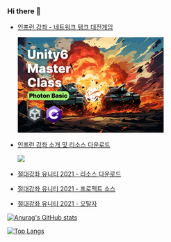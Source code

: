 ### Hi there 👋

<!--- [Unity Wave 2022 - XR Interaction 트레이닝 세션 안내사항](https://github.com/IndieGameMaker/UnityWave2022) -->
- [인프런 강좌 - 네트워크 탱크 대전게임](https://github.com/IndieGameMaker/UnityMasterClassTankAttack)
  
  <a href="https://github.com/IndieGameMaker/UnityMasterClassTankAttack" target="_self"><img src="https://github.com/IndieGameMaker/UnityMasterClassTankAttack/blob/master/Resources/PhotonPUN_v2.png" width=70%></img></a>
  
- [인프런 강좌 소개 및 리소스 다운로드](https://github.com/IndieGameMaker/UnityMasterClassBeginner)
  
  [![](https://github.com/IndieGameMaker/UnityMasterClassBeginner/blob/master/Resources/335596.png)](https://github.com/IndieGameMaker/UnityMasterClassBeginner)
  
- [절대강좌 유니티 2021 - 리소스 다운로드](https://github.com/IndieGameMaker/UnityBook)
- [절대강좌 유니티 2021 - 프로젝트 소스](https://github.com/IndieGameMaker/SpaceShooter2021)
- [절대강좌 유니티 2021 - 오탈자](https://github.com/IndieGameMaker/UnityBook/issues/1)

[![Anurag's GitHub stats](https://github-readme-stats.vercel.app/api?username=indiegamemaker&show_icons=true&theme=default&hides=prs,contribs)](https://github.com/anuraghazra/github-readme-stats)

[![Top Langs](https://github-readme-stats.vercel.app/api/top-langs/?username=indiegamemaker&layout=compact&theme=default)](https://github.com/anuraghazra/github-readme-stats)

